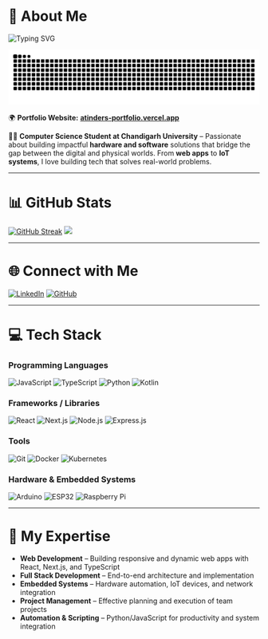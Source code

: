 # 🐣 About Me
![Typing SVG](https://readme-typing-svg.demolab.com/?lines=Full+Stack+Developer;IoT+and+Embedded+Systems+Innovator;Tech+Event+Manager;Cybersecurity+Learner;Hardware+Automation+Explorer;CS+Engineering+Student;Code%2C+Coffee+%26+Me+%e2%98%95%ef%b8%8f%f0%9f%92%bb)

<picture>
  <source media="(prefers-color-scheme: dark)" srcset="https://raw.githubusercontent.com/aakash4dev/aakash4dev/output/github-contribution-grid-snake-dark.svg" />
  <source media="(prefers-color-scheme: light)" srcset="https://raw.githubusercontent.com/aakash4dev/aakash4dev/output/github-contribution-grid-snake.svg" />
  <img alt="github-snake" src="github-contribution-grid-snake.svg" />
</picture>

🌍 **Portfolio Website:** [**atinders-portfolio.vercel.app**]([https://your-portfolio-link.com](https://atinders-portfolio.vercel.app/))

👨‍💻 **Computer Science Student at Chandigarh University** – Passionate about building impactful **hardware and software** solutions that bridge the gap between the digital and physical worlds. From **web apps** to **IoT systems**, I love building tech that solves real-world problems.

---

# 📊 GitHub Stats
[![GitHub Streak](https://github-readme-streak-stats.herokuapp.com/?user=frostic-burn&theme=dark&hide_border=false)](https://git.io/streak-stats)
![](https://github-readme-stats.vercel.app/api/top-langs/?username=frostic-burn&theme=dark&hide_border=false&include_all_commits=true&count_private=true&layout=compact)  

---

# 🌐 Connect with Me
[![LinkedIn](https://img.shields.io/badge/LinkedIn-%230077B5.svg?logo=linkedin&logoColor=white)](https://www.linkedin.com/in/atinderpal-sing) 
[![GitHub](https://img.shields.io/badge/GitHub-%2312100E.svg?logo=github&logoColor=white)](https://github.com/ffrostic-burn) 

---

# 💻 Tech Stack

### **Programming Languages**
![JavaScript](https://img.shields.io/badge/javascript-%23323330.svg?style=for-the-badge&logo=javascript&logoColor=%23F7DF1E) 
![TypeScript](https://img.shields.io/badge/typescript-%23007ACC.svg?style=for-the-badge&logo=typescript&logoColor=white) 
![Python](https://img.shields.io/badge/python-%233776AB.svg?style=for-the-badge&logo=python&logoColor=white) 
![Kotlin](https://img.shields.io/badge/kotlin-%230095D5.svg?style=for-the-badge&logo=kotlin&logoColor=white)

### **Frameworks / Libraries**
![React](https://img.shields.io/badge/React-%2320232a.svg?style=for-the-badge&logo=react&logoColor=%2361DAFB) 
![Next.js](https://img.shields.io/badge/Next-black?style=for-the-badge&logo=next.js&logoColor=white) 
![Node.js](https://img.shields.io/badge/Node.js-%23339933.svg?style=for-the-badge&logo=node.js&logoColor=white) 
![Express.js](https://img.shields.io/badge/Express.js-%23000000.svg?style=for-the-badge&logo=express&logoColor=white)

### **Tools**
![Git](https://img.shields.io/badge/Git-fc6d26?style=for-the-badge&logo=git&logoColor=white) 
![Docker](https://img.shields.io/badge/docker-%230db7ed.svg?style=for-the-badge&logo=docker&logoColor=white) 
![Kubernetes](https://img.shields.io/badge/kubernetes-%23326ce5.svg?style=for-the-badge&logo=kubernetes&logoColor=white)

### **Hardware & Embedded Systems**
![Arduino](https://img.shields.io/badge/Arduino-%2300979D.svg?style=for-the-badge&logo=arduino&logoColor=white) 
![ESP32](https://img.shields.io/badge/ESP32-%23000000.svg?style=for-the-badge&logo=espressif&logoColor=white) 
![Raspberry Pi](https://img.shields.io/badge/Raspberry%20Pi-C51A4A?style=for-the-badge&logo=raspberry-pi&logoColor=white)

---

# 🔧 My Expertise
- **Web Development** – Building responsive and dynamic web apps with React, Next.js, and TypeScript  
- **Full Stack Development** – End-to-end architecture and implementation  
- **Embedded Systems** – Hardware automation, IoT devices, and network integration  
- **Project Management** – Effective planning and execution of team projects  
- **Automation & Scripting** – Python/JavaScript for productivity and system integration
